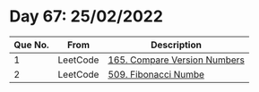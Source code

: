 # Day 67: 25/02/2022

| Que No. | From | Description |
| --- | --- | --- |
| 1 | LeetCode | [165. Compare Version Numbers](https://leetcode.com/problems/compare-version-numbers/) |
| 2 | LeetCode | [509. Fibonacci Numbe](https://leetcode.com/problems/fibonacci-number/) |
